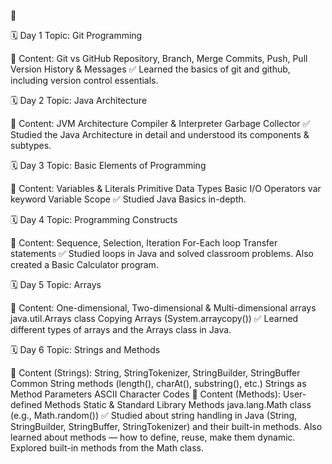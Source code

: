 🚀

🗓 Day 1
Topic: Git Programming

📖 Content:
Git vs GitHub
Repository, Branch, Merge
Commits, Push, Pull
Version History & Messages
✅ Learned the basics of git and github, including version control essentials.

🗓 Day 2
Topic: Java Architecture

📖 Content:
JVM Architecture
Compiler & Interpreter
Garbage Collector
✅ Studied the Java Architecture in detail and understood its components & subtypes.

🗓 Day 3
Topic: Basic Elements of Programming

📖 Content:
Variables & Literals
Primitive Data Types
Basic I/O
Operators
var keyword
Variable Scope
✅ Studied Java Basics in-depth.

🗓 Day 4
Topic: Programming Constructs

📖 Content:
Sequence, Selection, Iteration
For-Each loop
Transfer statements
✅ Studied loops in Java and solved classroom problems.
Also created a Basic Calculator program.

🗓 Day 5
Topic: Arrays

📖 Content:
One-dimensional, Two-dimensional & Multi-dimensional arrays
java.util.Arrays class
Copying Arrays (System.arraycopy())
✅ Learned different types of arrays and the Arrays class in Java.

🗓 Day 6
Topic: Strings and Methods

📖 Content (Strings):
String, StringTokenizer, StringBuilder, StringBuffer
Common String methods (length(), charAt(), substring(), etc.)
Strings as Method Parameters
ASCII Character Codes
📖 Content (Methods):
User-defined Methods
Static & Standard Library Methods
java.lang.Math class (e.g., Math.random())
✅ Studied about string handling in Java (String, StringBuilder, StringBuffer, StringTokenizer) and their built-in methods.
Also learned about methods — how to define, reuse, make them dynamic. Explored built-in methods from the Math class.


